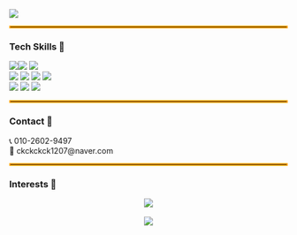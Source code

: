 <img src="https://capsule-render.vercel.app/api?type=venom&color=gradient&height=200&section=header&text=Welcome%20to%20Changki's%20Github&fontSize=40" />
<hr style="border: 2px solid #ffa500;" />

<h3>Tech Skills 🚀</h3>
<img src="https://img.shields.io/badge/python-%233776AB.svg?&style=for-the-badge&logo=python&logoColor=white" /><img src="https://img.shields.io/badge/kotlin-%230095D5.svg?&style=for-the-badge&logo=kotlin&logoColor=white" />&nbsp;<img src="https://img.shields.io/badge/java-%23007396.svg?&style=for-the-badge&logo=java&logoColor=white" />
<br>
<img src="https://img.shields.io/badge/tensorflow-%23FF6F00.svg?&style=for-the-badge&logo=tensorflow&logoColor=white" />&nbsp;<img src="https://img.shields.io/badge/scikit--learn-%23F7931E.svg?&style=for-the-badge&logo=scikit-learn&logoColor=black" />&nbsp;<img src="https://img.shields.io/badge/ubuntu-%23E95420.svg?&style=for-the-badge&logo=ubuntu&logoColor=white" />&nbsp;<img src="https://img.shields.io/badge/git-%23F05032.svg?&style=for-the-badge&logo=git&logoColor=white" />
<br>
<img src="https://img.shields.io/badge/android-%233DDC84.svg?&style=for-the-badge&logo=android&logoColor=black" />&nbsp;<img src="https://img.shields.io/badge/pandas-%23150458.svg?&style=for-the-badge&logo=pandas&logoColor=white" />&nbsp;<img src="https://img.shields.io/badge/numpy-%23013243.svg?&style=for-the-badge&logo=numpy&logoColor=white" />

<hr style="border: 2px solid #ffa500;" />
<h3>Contact 🤙</h3>
📞 010-2602-9497 <br>
📧 ckckckck1207@naver.com

<hr style="border: 2px solid #ffa500;" />
<h3>Interests 💫</h3>

<p align="center">
<img src="https://github-readme-stats.vercel.app/api/top-langs/?username=changkey-bit&layout=compact"><br><br>
<img src="https://github-readme-stats.vercel.app/api?username=changkey-bit&show_icons=true">
</p>

